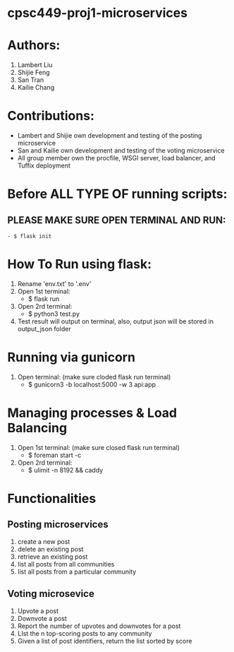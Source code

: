 # cpsc449-proj1-microservices

# Authors:
1. Lambert Liu
2. Shijie Feng
3. San Tran
4. Kailie Chang

# Contributions:
- Lambert and Shijie own development and testing of the posting microservice
- San and Kailie own development and testing of the voting microservice
- All group member own the procfile, WSGI server, load balancer, and Tuffix deployment

# Before ALL TYPE OF running scripts:
## PLEASE MAKE SURE OPEN TERMINAL AND RUN:
    - $ flask init
    
# How To Run using flask:
1. Rename 'env.txt' to '.env'
2. Open 1st terminal: 
    - $ flask run
3. Open 2rd terminal:
    - $ python3 test.py
4. Test result will output on terminal, also, output json will be stored in output_json folder

# Running via gunicorn
1. Open terminal: (make sure cloded flask run terminal)
    - $ gunicorn3 -b localhost:5000 -w 3 api:app

# Managing processes & Load Balancing
1. Open 1st terminal: (make sure closed flask run terminal)
    - $ foreman start -c
2. Open 2rd terminal: 
    - $ ulimit -n 8192 && caddy

# Functionalities 
## Posting microservices
1. create a new post
2. delete an existing post
3. retrieve an existing post
4. list all posts from all communities
5. list all posts from a particular community

## Voting microsevice
1. Upvote a post
2. Downvote a post
3. Report the number of upvotes and downvotes for a post
4. LIst the n top-scoring posts to any community
5. Given a list of post identifiers, return the list sorted by score
